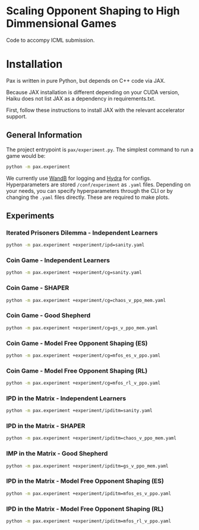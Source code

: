 
# Scaling Opponent Shaping to High Dimmensional Games

Code to accompy ICML submission.

# Installation
Pax is written in pure Python, but depends on C++ code via JAX.

Because JAX installation is different depending on your CUDA version, Haiku does not list JAX as a dependency in requirements.txt.

First, follow these instructions to install JAX with the relevant accelerator support.

## General Information
The project entrypoint is `pax/experiment.py`. The simplest command to run a game would be: 

```bash
python -m pax.experiment
```

We currently use [WandB](https://wandb.ai/) for logging and [Hydra](https://hydra.cc/docs) for configs. Hyperparameters are stored `/conf/experiment` as `.yaml` files. Depending on your needs, you can specify hyperparameters through the CLI or by changing the `.yaml` files directly. These are required to make plots.

## Experiments

### Iterated Prisoners Dilemma - Independent Learners
```bash 
python -m pax.experiment +experiment/ipd=sanity.yaml
``` 

### Coin Game - Independent Learners
```bash 
python -m pax.experiment +experiment/cg=sanity.yaml
``` 

### Coin Game - SHAPER
```bash 
python -m pax.experiment +experiment/cg=chaos_v_ppo_mem.yaml
``` 

### Coin Game - Good Shepherd
```bash 
python -m pax.experiment +experiment/cg=gs_v_ppo_mem.yaml
``` 

### Coin Game - Model Free Opponent Shaping (ES)
```bash 
python -m pax.experiment +experiment/cg=mfos_es_v_ppo.yaml 
``` 

### Coin Game - Model Free Opponent Shaping (RL)
```bash 
python -m pax.experiment +experiment/cg=mfos_rl_v_ppo.yaml
``` 

### IPD in the Matrix - Independent Learners
```bash 
python -m pax.experiment +experiment/ipditm=sanity.yaml
``` 

### IPD in the Matrix - SHAPER
```bash 
python -m pax.experiment +experiment/ipditm=chaos_v_ppo_mem.yaml
``` 

### IMP in the Matrix - Good Shepherd
```bash 
python -m pax.experiment +experiment/ipditm=gs_v_ppo_mem.yaml 
``` 

### IPD in the Matrix - Model Free Opponent Shaping (ES)
```bash 
python -m pax.experiment +experiment/ipditm=mfos_es_v_ppo.yaml
``` 

### IPD in the Matrix  - Model Free Opponent Shaping (RL)
```bash 
python -m pax.experiment +experiment/ipditm=mfos_rl_v_ppo.yaml
``` 